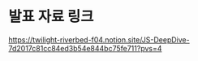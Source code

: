 # 발표 자료 링크

https://twilight-riverbed-f04.notion.site/JS-DeepDive-7d2017c81cc84ed3b54e844bc75fe711?pvs=4
